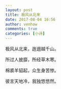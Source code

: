 ```yaml
---
layout: post
title: 极风从北来
date: 2017-08-04 16:56
author: venhow
comments: true
categories: [小诗]
---
```

极风从北来，迤逦越千山。

所过人披靡，所经草木寒。

棉裘羊貂起，众生身苦惨。

彼言天地冷，我独悠悠然。

